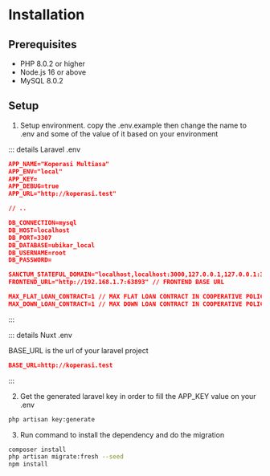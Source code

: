 # Installation

## Prerequisites

- PHP 8.0.2 or higher
- Node.js 16 or above
- MySQL 8.0.2

## Setup

1. Setup environment. copy the .env.example then  change the name to .env and some of the value of it based on your environment <br>

::: details Laravel .env 
```json
APP_NAME="Koperasi Multiasa"
APP_ENV="local"
APP_KEY=
APP_DEBUG=true 
APP_URL="http://koperasi.test"

// ..

DB_CONNECTION=mysql 
DB_HOST=localhost 
DB_PORT=3307
DB_DATABASE=ubikar_local 
DB_USERNAME=root 
DB_PASSWORD= 

SANCTUM_STATEFUL_DOMAIN="localhost,localhost:3000,127.0.0.1,127.0.0.1:3000,127.0.0.1:8000,::1,koperasi"  // FRONTEND DOMAIN
FRONTEND_URL="http://192.168.1.7:63893" // FRONTEND BASE URL

MAX_FLAT_LOAN_CONTRACT=1 // MAX FLAT LOAN CONTRACT IN COOPERATIVE POLICY
MAX_DOWN_LOAN_CONTRACT=1 // MAX DOWN LOAN CONTRACT IN COOPERATIVE POLICY
```
:::

::: details Nuxt .env 

BASE_URL is the url of your laravel project
```json
BASE_URL=http://koperasi.test
```
:::

2. Get the generated laravel key in order to fill the APP_KEY value on your .env

``` sh
php artisan key:generate
```

3. Run command to install the dependency and do the migration
``` sh
composer install
php artisan migrate:fresh --seed
npm install
```

